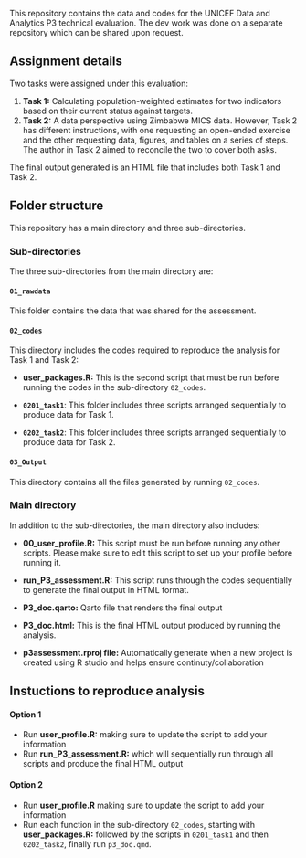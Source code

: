 This repository contains the data and codes for the UNICEF Data and Analytics P3 technical evaluation. The dev work was done on a separate repository which can be shared upon request.

## Assignment details

Two tasks were assigned under this evaluation:

1. **Task 1:** Calculating population-weighted estimates for two indicators based on their current status against targets.
2. **Task 2:** A data perspective using Zimbabwe MICS data. However, Task 2 has different instructions, with one requesting an open-ended exercise and the other requesting data, figures, and tables on a series of steps. The author in Task 2 aimed to reconcile the two to cover both asks.

The final output generated is an HTML file that includes both Task 1 and Task 2.

## Folder structure

This repository has a main directory and three sub-directories.

### **Sub-directories**

The three sub-directories from the main directory are:

#### **`01_rawdata`**

This folder contains the data that was shared for the assessment.

#### **`02_codes`**

This directory includes the codes required to reproduce the analysis for Task 1 and Task 2:

- **user_packages.R:** This is the second script that must be run before running the codes in the sub-directory `02_codes`.

- **`0201_task1`**: This folder includes three scripts arranged sequentially to produce data for Task 1. 
- **`0202_task2`**: This folder includes three scripts arranged sequentially to produce data for Task 2.

#### **`03_Output`**

This directory contains all the files generated by running `02_codes`.

### **Main directory**
In addition to the sub-directories, the main directory also includes:

- **00_user_profile.R:** This script must be run before running any other scripts. Please make sure to edit this script to set up your profile before running it.
  
- **run_P3_assessment.R:** This script runs through the codes sequentially to generate the final output in HTML format.

- **P3_doc.qarto:** Qarto file that renders the final output

- **P3_doc.html:** This is the final HTML output produced by running the analysis.

- **p3assessment.rproj file:** Automatically generate when a new project is created using R studio and helps ensure continuty/collaboration


## Instuctions to reproduce analysis

#### Option 1
- Run **user_profile.R:** making sure to update the script to add your information
- Run **run_P3_assessment.R:** which will sequentially run through all scripts and produce the final HTML output

#### Option 2
- Run **user_profile.R** making sure to update the script to add your information
- Run each function in the sub-directory `02_codes`, starting with **user_packages.R:** followed by the scripts in `0201_task1` and then `0202_task2`, finally run `p3_doc.qmd`.
